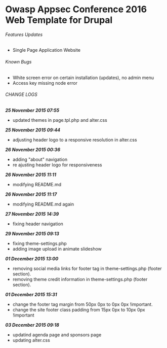 # Owasp Appsec Conference 2016 Web Template for Drupal

###### Features Updates
- Single Page Application Website

###### Known Bugs
- White screen error on certain installation (updates), no admin menu
- Access key missing node error

###### CHANGE LOGS
***25 November 2015 07:55***
- updated themes in page.tpl.php and alter.css

***25 November 2015 09:44***
- adjusting header logo to a responsive resolution in alter.css

***26 November 2015 00:36***
- adding "about" navigation
- re ajusting header logo for responsiveness

***26 November 2015 11:11***
- modifying README.md

***26 November 2015 11:17***
- modifying README.md again

***27 November 2015 14:39***
- fixing header navigation

***29 November 2015 09:13***
- fixing theme-settings.php
- adding image upload in animate slideshow

***01 December 2015 13:00***
- removing social media links for footer tag in theme-settings.php (footer section).
- removing theme credit information in theme-settings.php (footer section).

***01 December 2015 15:31***
- change the footer tag margin from 50px 0px to 0px 0px !important.
- change the site footer class padding from 15px 0px to 10px 0px !important

***03 December 2015 09:18***
- updatind agenda page and sponsors page
- updating alter.css

